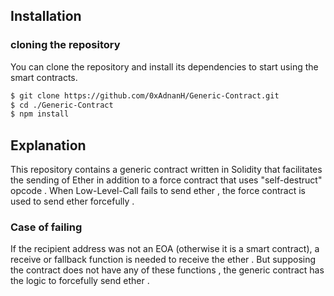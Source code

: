 ## Installation

### cloning the repository

You can clone the repository and install its dependencies to start using the smart contracts.

```bash
$ git clone https://github.com/0xAdnanH/Generic-Contract.git
$ cd ./Generic-Contract
$ npm install
```


## Explanation 

This repository contains a generic contract written in Solidity that facilitates the sending of Ether in addition to a force contract that uses "self-destruct" opcode . When Low-Level-Call fails to send ether , the force contract is used to send ether forcefully . 

### Case of failing
If the recipient address was not an EOA (otherwise it is a smart contract), a receive or fallback function is needed to receive the ether . But supposing the contract does not have any of these functions , the generic contract has the logic to forcefully send ether .
